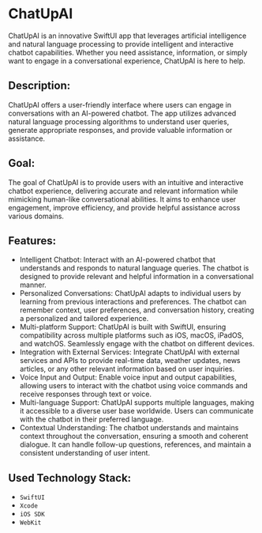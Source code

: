 # ChatUpAI
ChatUpAI is an innovative SwiftUI app that leverages artificial intelligence and natural language processing to provide intelligent and interactive chatbot capabilities. Whether you need assistance, information, or simply want to engage in a conversational experience, ChatUpAI is here to help.

## Description:
ChatUpAI offers a user-friendly interface where users can engage in conversations with an AI-powered chatbot. The app utilizes advanced natural language processing algorithms to understand user queries, generate appropriate responses, and provide valuable information or assistance.

## Goal:
The goal of ChatUpAI is to provide users with an intuitive and interactive chatbot experience, delivering accurate and relevant information while mimicking human-like conversational abilities. It aims to enhance user engagement, improve efficiency, and provide helpful assistance across various domains.

## Features:
* Intelligent Chatbot: Interact with an AI-powered chatbot that understands and responds to natural language queries. The chatbot is designed to provide relevant and helpful information in a conversational manner.
* Personalized Conversations: ChatUpAI adapts to individual users by learning from previous interactions and preferences. The chatbot can remember context, user preferences, and conversation history, creating a personalized and tailored experience.
* Multi-platform Support: ChatUpAI is built with SwiftUI, ensuring compatibility across multiple platforms such as iOS, macOS, iPadOS, and watchOS. Seamlessly engage with the chatbot on different devices.
* Integration with External Services: Integrate ChatUpAI with external services and APIs to provide real-time data, weather updates, news articles, or any other relevant information based on user inquiries.
* Voice Input and Output: Enable voice input and output capabilities, allowing users to interact with the chatbot using voice commands and receive responses through text or voice.
* Multi-language Support: ChatUpAI supports multiple languages, making it accessible to a diverse user base worldwide. Users can communicate with the chatbot in their preferred language.
* Contextual Understanding: The chatbot understands and maintains context throughout the conversation, ensuring a smooth and coherent dialogue. It can handle follow-up questions, references, and maintain a consistent understanding of user intent.
 
## Used Technology Stack:
- `SwiftUI`
- `Xcode`
- `iOS SDK`
- `WebKit`
